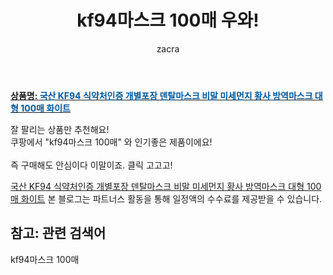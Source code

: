 ﻿---
layout: post
title:  "kf94마스크 100매 우와!"
author: zacra
categories: [ 아이템 ]
tags: [kf94마스크 100매]
image: https://static.coupangcdn.com/image/vendor_inventory/5a49/3a4d1e5a9b66eab9fe44e4035afb50cd991b687ed76e618fd90e85d35662.jpg 
description: "쿠팡에서 kf94마스크 100매 관련 상품으로 가장 잘팔리는 제품 중 하나라는 사실!!."
rating: 4.5
---

<a href="https://link.coupang.com/re/AFFSDP?lptag=AF8407795&pageKey=4873798063&itemId=6337641256&vendorItemId=73357644912&traceid=V0-153-457e0e155ab46376"><b>상품명: <font color='#01579B'>국산 KF94 식약처인증 개별포장 덴탈마스크 비말 미세먼지 황사 방역마스크 대형 100매 화이트</font></b></a>

잘 팔리는 상품만 추천해요!<br/>
쿠팡에서 "kf94마스크 100매" 와 인기좋은 제품이에요!<br/><br/>
즉 구매해도 안심이다 이말이죠. 클릭 고고고! <br/>



<a href="https://link.coupang.com/re/AFFSDP?lptag=AF8407795&pageKey=4873798063&itemId=6337641256&vendorItemId=73357644912&traceid=V0-153-457e0e155ab46376">국산 KF94 식약처인증 개별포장 덴탈마스크 비말 미세먼지 황사 방역마스크 대형 100매 화이트</a>
본 블로그는 파트너스 활동을 통해 일정액의 수수료를 제공받을 수 있습니다.

## 참고: 관련 검색어    
kf94마스크 100매